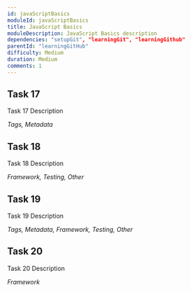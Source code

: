 ```yaml
---
id: javaScriptBasics
moduleId: javaScriptBasics
title: JavaScript Basics
moduleDescription: JavaScript Basics description
dependencies: "setupGit", "learningGit", "learningGithub"
parentId: "learningGitHub"
difficulty: Medium
duration: Medium
comments: 1
---
```


## Task 17

Task 17 Description

*Tags, Metadata*

## Task 18

Task 18 Description

*Framework, Testing, Other*

## Task 19

Task 19 Description

*Tags, Metadata, Framework, Testing, Other*

## Task 20

Task 20 Description

*Framework*
